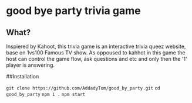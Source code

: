 # good bye party trivia game

## What?

Inspiered by Kahoot, this trivia game is an interactive trivia queez website, base on 1vs100 Famous TV show.
As oppoused to kahhot in this game the host can control the game flow, ask questions and etc and only then the '1' player is answering.

##Installation

`git clone https://github.com/AddadyTom/good_by_party.git`
`cd good_by_party`
`npm i .`
`npm start`



